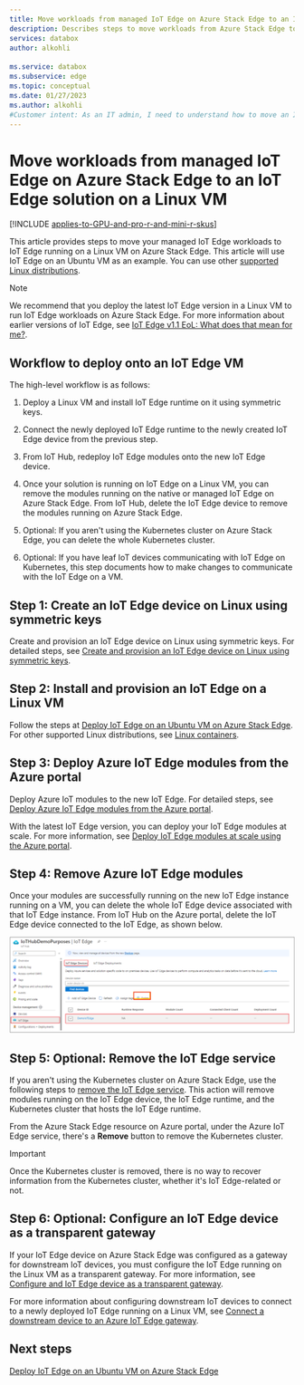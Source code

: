 ```yaml
---
title: Move workloads from managed IoT Edge on Azure Stack Edge to an IoT Edge solution on a Linux VM 
description: Describes steps to move workloads from Azure Stack Edge to a self-service IoT Edge solution on a Linux VM.
services: databox
author: alkohli

ms.service: databox
ms.subservice: edge
ms.topic: conceptual
ms.date: 01/27/2023
ms.author: alkohli
#Customer intent: As an IT admin, I need to understand how to move an IoT Edge workload from native/managed Azure Stack Edge to a self-service IoT Edge solution on a Linux VM, so that I can efficiently manage my VMs. 
---
```


# Move workloads from managed IoT Edge on Azure Stack Edge to an IoT Edge solution on a Linux VM

[!INCLUDE [applies-to-GPU-and-pro-r-and-mini-r-skus](../../includes/azure-stack-edge-applies-to-gpu-pro-r-mini-r-sku.md)]

This article provides steps to move your managed IoT Edge workloads to IoT Edge running on a Linux VM on Azure Stack Edge. This article will use IoT Edge on an Ubuntu VM as an example. You can use other [supported Linux distributions](../iot-edge/support.md#linux-containers). 

> [!NOTE]
> We recommend that you deploy the latest IoT Edge version in a Linux VM to run IoT Edge workloads on Azure Stack Edge. For more information about earlier versions of IoT Edge, see [IoT Edge v1.1 EoL: What does that mean for me?](https://techcommunity.microsoft.com/t5/internet-of-things-blog/iot-edge-v1-1-eol-what-does-that-mean-for-me/ba-p/3662137). 

## Workflow to deploy onto an IoT Edge VM

The high-level workflow is as follows:

1. Deploy a Linux VM and install IoT Edge runtime on it using symmetric keys.

1. Connect the newly deployed IoT Edge runtime to the newly created IoT Edge device from the previous step.

1. From IoT Hub, redeploy IoT Edge modules onto the new IoT Edge device. 

1. Once your solution is running on IoT Edge on a Linux VM, you can remove the modules running on the native or managed IoT Edge on Azure Stack Edge. From IoT Hub, delete the IoT Edge device to remove the modules running on Azure Stack Edge. 

1. Optional: If you aren't using the Kubernetes cluster on Azure Stack Edge, you can delete the whole Kubernetes cluster.  

1. Optional: If you have leaf IoT devices communicating with IoT Edge on Kubernetes, this step documents how to make changes to communicate with the IoT Edge on a VM. 

## Step 1: Create an IoT Edge device on Linux using symmetric keys

Create and provision an IoT Edge device on Linux using symmetric keys. For detailed steps, see [Create and provision an IoT Edge device on Linux using symmetric keys](../iot-edge/how-to-provision-single-device-linux-symmetric.md).

## Step 2: Install and provision an IoT Edge on a Linux VM

Follow the steps at [Deploy IoT Edge on an Ubuntu VM on Azure Stack Edge](azure-stack-edge-gpu-deploy-iot-edge-linux-vm.md). For other supported Linux distributions, see [Linux containers](../iot-edge/support.md).

## Step 3: Deploy Azure IoT Edge modules from the Azure portal

Deploy Azure IoT modules to the new IoT Edge. For detailed steps, see [Deploy Azure IoT Edge modules from the Azure portal](../iot-edge/how-to-deploy-modules-portal.md). 

 With the latest IoT Edge version, you can deploy your IoT Edge modules at scale. For more information, see [Deploy IoT Edge modules at scale using the Azure portal](../iot-edge/how-to-deploy-at-scale.md). 

## Step 4: Remove Azure IoT Edge modules

Once your modules are successfully running on the new IoT Edge instance running on a VM, you can delete the whole IoT Edge device associated with that IoT Edge instance. From IoT Hub on the Azure portal, delete the IoT Edge device connected to the IoT Edge, as shown below.

![Screenshot showing delete IoT Edge device from IoT Edge instance in Azure portal UI.](media/azure-stack-edge-move-to-self-service-iot-edge/azure-stack-edge-delete-iot-edge-device.png)

## Step 5: Optional: Remove the IoT Edge service

If you aren't using the Kubernetes cluster on Azure Stack Edge, use the following steps to [remove the IoT Edge service](azure-stack-edge-gpu-manage-compute.md#remove-iot-edge-service). This action will remove modules running on the IoT Edge device, the IoT Edge runtime, and the Kubernetes cluster that hosts the IoT Edge runtime.

From the Azure Stack Edge resource on Azure portal, under the Azure IoT Edge service, there's a **Remove** button to remove the Kubernetes cluster.

> [!IMPORTANT]
> Once the Kubernetes cluster is removed, there is no way to recover information from the Kubernetes cluster, whether it's IoT Edge-related or not.   

## Step 6: Optional: Configure an IoT Edge device as a transparent gateway

If your IoT Edge device on Azure Stack Edge was configured as a gateway for downstream IoT devices, you must configure the IoT Edge running on the Linux VM as a transparent gateway. For more information, see [Configure and IoT Edge device as a transparent gateway](../iot-edge/how-to-create-transparent-gateway.md).

For more information about configuring downstream IoT devices to connect to a newly deployed IoT Edge running on a Linux VM, see [Connect a downstream device to an Azure IoT Edge gateway](../iot-edge/how-to-connect-downstream-device.md).

## Next steps

[Deploy IoT Edge on an Ubuntu VM on Azure Stack Edge](azure-stack-edge-gpu-deploy-iot-edge-linux-vm.md)
